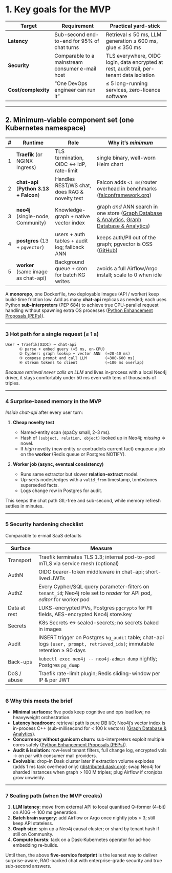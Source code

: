 # 1. Key goals for the **MVP**

| Target              | Requirement                                     | Practical yard-stick                                                                       |
| ------------------- | ----------------------------------------------- | ------------------------------------------------------------------------------------------ |
| **Latency**         | Sub-second end-to-end for 95% of chat turns     | Retrieval ≤ 50 ms, LLM generation ≤ 600 ms, glue ≤ 350 ms                                  |
| **Security**        | Comparable to a mainstream consumer e-mail host | TLS everywhere, OIDC login, data encrypted at rest, audit trail, per-tenant data isolation |
| **Cost/complexity** | “One DevOps engineer can run it”                | ≤ 5 long-running services, zero-licence software                                           |

______________________________________________________________________

## 2. Minimum-viable component set (one **Kubernetes** namespace)

| #   | Runtime                                        | Role                                           | Why it’s *minimum*                                                                                     |
| --- | ---------------------------------------------- | ---------------------------------------------- | ------------------------------------------------------------------------------------------------------ |
| 1   | **Traefik** (or NGINX Ingress)                 | TLS termination, OIDC ↔ IdP, rate-limit        | single binary, well-worn Helm chart                                                                    |
| 2   | **chat-api** (**Python 3.13 + Falcon**)        | Handles REST/WS chat, does RAG & novelty test  | Falcon adds `<1 ms`/router overhead in benchmarks ([falconframework.org][1])                           |
| 3   | **neo4j** (single-node, Community)             | Knowledge-graph + native vector index          | graph *and* ANN search in one store ([Graph Database & Analytics][2], [Graph Database & Analytics][3]) |
| 4   | **postgres** (13 + `pgvector`)                 | users \+ auth tables + audit log; fallback ANN | keeps auth/PII out of the graph; pgvector is OSS ([GitHub][4])                                         |
| 5   | **worker** (same image as chat-api)            | Background queue + cron for batch KG writes    | avoids a full Airflow/Argo install; scale to 0 when idle                                               |

A **monorepo**, one Dockerfile, two deployable images (API / worker) keep
build-time friction low. Add as many **chat-api** replicas as needed; each uses
Python **sub-interpreters** (PEP 684) to achieve true CPU-parallel request
handling without spawning extra OS processes
([Python Enhancement Proposals (PEPs)][5]).

______________________________________________________________________

### 3 Hot path for a single request (≤ 1 s)

```text
User ➜ Traefik(OIDC) ➜ chat-api
      ① parse + embed query (≈5 ms, on-CPU)
      ② Cypher: graph lookup + vector ANN  (≈20-40 ms)
      ③ compose prompt and call LLM        (≈300-600 ms)
      ④ stream tokens to client            (≈100 ms overlap)
```

*Because retrieval never calls an LLM* and lives in-process with a local Neo4j
driver, it stays comfortably under 50 ms even with tens of thousands of triples.

______________________________________________________________________

### 4 Surprise-based memory in the MVP

*Inside chat-api* after every user turn:

1. **Cheap novelty test**

   - Named-entity scan (spaCy small, 2–3 ms).
   - Hash of `(subject, relation, object)` looked up in Neo4j; *missing* ⇒
     novel.
   - If *high* novelty (new entity *or* contradicts current fact) enqueue a job
     on the **worker** (Redis queue or Postgres NOTIFY).

2. **Worker job (async, eventual consistency)**

   - Runs same extractor but slower **relation-extract** model.
   - Up-serts nodes/edges with a `valid_from` timestamp, tombstones superseded
     facts.
   - Logs change row in Postgres for audit.

This keeps the chat path GIL-free and sub-second, while memory refresh settles
in minutes.

______________________________________________________________________

### 5 Security hardening checklist

Comparable to e-mail SaaS defaults

| Surface      | Measure                                                                                                                     |
| ------------ | --------------------------------------------------------------------------------------------------------------------------- |
| Transport    | Traefik terminates TLS 1.3; internal pod-to-pod mTLS via service mesh (optional)                                            |
| AuthN        | OIDC bearer-token middleware in chat-api; short-lived JWTs                                                                  |
| AuthZ        | Every Cypher/SQL query parameter-filters on `tenant_id`; Neo4j role set to *reader* for API pod, *editor* for worker pod    |
| Data at rest | LUKS-encrypted PVs, Postgres `pgcrypto` for PII fields, AES-encrypted Neo4j store.key                                       |
| Secrets      | K8s Secrets ↔ sealed-secrets; no secrets baked in images                                                                    |
| Audit        | INSERT trigger on Postgres `kg_audit` table; chat-api logs `(user, prompt, retrieved_ids)`; immutable retention ≥ 90 days   |
| Back-ups     | `kubectl exec neo4j -- neo4j-admin dump` nightly; Postgres `pg_dump`                                                        |
| DoS / abuse  | Traefik rate-limit plugin; Redis sliding-window per IP & per JWT                                                            |

______________________________________________________________________

### 6 Why this meets the brief

- **Minimal surfaces:** five pods keep cognitive and ops load low; no
  heavyweight orchestration.
- **Latency headroom:** retrieval path is pure DB I/O; Neo4j’s vector index is
  in-process C++ (sub-millisecond for < 100 k vectors)
  ([Graph Database & Analytics][3]).
- **Concurrency without gunicorn churn:** sub-interpreters exploit multiple
  cores safely ([Python Enhancement Proposals (PEPs)][5]).
- **Audit & isolation:** row-level tenant filters, full change log, encrypted
  vols → on par with consumer mail providers.
- **Evolvable:** drop-in Dask cluster later if extraction volume explodes (adds
  1 ms task overhead only) ([distributed.dask.org][6]); swap Neo4j for sharded
  instances when graph > 100 M triples; plug Airflow if cronjobs grow unwieldy.

______________________________________________________________________

### 7 Scaling path (when the MVP creaks)

1. **LLM latency**: move from external API to local quantised Q-former (4-bit)
   on A10G → 100 ms generation.
2. **Batch brain surgery**: add Airflow or Argo once nightly jobs > 3; still
   keep API stateless.
3. **Graph size**: spin up a Neo4j causal cluster; or shard by tenant hash if
   still on Community.
4. **Compute bursts**: tack on a Dask‐Kubernetes operator for ad-hoc embedding
   re-builds.

Until then, the above **five-service footprint** is the leanest way to deliver
surprise-aware, RAG-backed chat with enterprise-grade security and true
sub-second answers.

[1]: https://falconframework.org/?utm_source=chatgpt.com "Falcon | The minimal, fast, and secure web framework for Python"
[2]: https://neo4j.com/press-releases/neo4j-vector-search/?utm_source=chatgpt.com "Neo4j Adds Vector Search Capability Within Its Graph Database"
[3]: https://neo4j.com/docs/cypher-manual/current/indexes/semantic-indexes/vector-indexes/?utm_source=chatgpt.com "Vector indexes - Cypher Manual - Neo4j"
[4]: https://github.com/pgvector/pgvector?utm_source=chatgpt.com "pgvector/pgvector: Open-source vector similarity search for Postgres"
[5]: https://peps.python.org/pep-0684/?utm_source=chatgpt.com "PEP 684 – A Per-Interpreter GIL | peps.python.org"
[6]: https://distributed.dask.org/?utm_source=chatgpt.com "Dask.distributed — Dask.distributed 2025.5.0 documentation"
